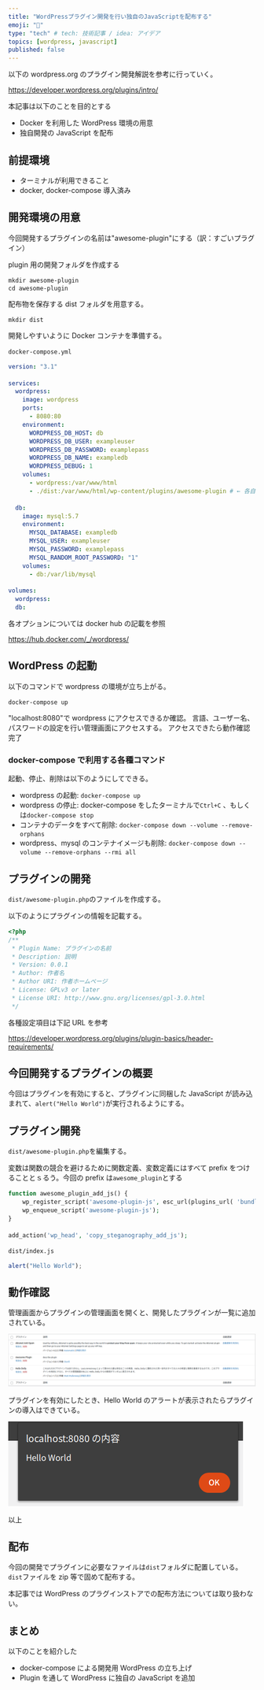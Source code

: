 ```yaml
---
title: "WordPressプラグイン開発を行い独自のJavaScriptを配布する"
emoji: "🔨"
type: "tech" # tech: 技術記事 / idea: アイデア
topics: [wordpress, javascript]
published: false
---
```


以下の wordpress.org のプラグイン開発解説を参考に行っていく。

https://developer.wordpress.org/plugins/intro/

本記事は以下のことを目的とする

- Docker を利用した WordPress 環境の用意
- 独自開発の JavaScript を配布

## 前提環境

- ターミナルが利用できること
- docker, docker-compose 導入済み

## 開発環境の用意

今回開発するプラグインの名前は"awesome-plugin"にする（訳：すごいプラグイン）

plugin 用の開発フォルダを作成する

```
mkdir awesome-plugin
cd awesome-plugin
```

配布物を保存する dist フォルダを用意する。

```
mkdir dist
```

開発しやすいように Docker コンテナを準備する。

`docker-compose.yml`

```yml
version: "3.1"

services:
  wordpress:
    image: wordpress
    ports:
      - 8080:80
    environment:
      WORDPRESS_DB_HOST: db
      WORDPRESS_DB_USER: exampleuser
      WORDPRESS_DB_PASSWORD: examplepass
      WORDPRESS_DB_NAME: exampledb
	  WORDPRESS_DEBUG: 1
    volumes:
      - wordpress:/var/www/html
      - ./dist:/var/www/html/wp-content/plugins/awesome-plugin # ← 各自のプラグインの名前に変更する。

  db:
    image: mysql:5.7
    environment:
      MYSQL_DATABASE: exampledb
      MYSQL_USER: exampleuser
      MYSQL_PASSWORD: examplepass
      MYSQL_RANDOM_ROOT_PASSWORD: "1"
    volumes:
      - db:/var/lib/mysql

volumes:
  wordpress:
  db:
```

各オプションについては docker hub の記載を参照

https://hub.docker.com/_/wordpress/

## WordPress の起動

以下のコマンドで wordpress の環境が立ち上がる。

```
docker-compose up
```

"localhost:8080"で wordpress にアクセスできるか確認。
言語、ユーザー名、パスワードの設定を行い管理画面にアクセスする。
アクセスできたら動作確認完了

### docker-compose で利用する各種コマンド

起動、停止、削除は以下のようにしてできる。

- wordpress の起動: `docker-compose up`
- wordpress の停止: docker-compose をしたターミナルで`Ctrl+C` 、もしくは`docker-compose stop`
- コンテナのデータをすべて削除: `docker-compose down --volume --remove-orphans`
- wordpress、mysql のコンテナイメージも削除: `docker-compose down --volume --remove-orphans --rmi all`

## プラグインの開発

`dist/awesome-plugin.php`のファイルを作成する。

以下のようにプラグインの情報を記載する。

```php
<?php
/**
 * Plugin Name: プラグインの名前
 * Description: 説明
 * Version: 0.0.1
 * Author: 作者名
 * Author URI: 作者ホームページ
 * License: GPLv3 or later
 * License URI: http://www.gnu.org/licenses/gpl-3.0.html
 */
```

各種設定項目は下記 URL を参考

https://developer.wordpress.org/plugins/plugin-basics/header-requirements/

## 今回開発するプラグインの概要

今回はプラグインを有効にすると、プラグインに同梱した JavaScript が読み込まれて、`alert("Hello World")`が実行されるようにする。

## プラグイン開発

`dist/awesome-plugin.php`を編集する。

変数は関数の競合を避けるために関数定義、変数定義にはすべて prefix をつけることとｓるう。今回の prefix は`awesome_plugin`とする

```php
function awesome_plugin_add_js() {
    wp_register_script('awesome-plugin-js', esc_url(plugins_url( 'bundle.js', __FILE__ )), array(), NULL, true);
    wp_enqueue_script('awesome-plugin-js');
}

add_action('wp_head', 'copy_steganography_add_js');
```

`dist/index.js`

```js
alert("Hello World");
```

## 動作確認

管理画面からプラグインの管理画面を開くと、開発したプラグインが一覧に追加されている。

![Screenshot from 2022-03-06 21-28-25.png](/images/ouv_wordpress_plugin_develop_js/2f0a49bc1f364a58a6287bb05340e649.png)

プラグインを有効にしたとき、Hello World のアラートが表示されたらプラグインの導入はできている。

![Screenshot from 2022-03-06 21-29-29.png](/images/ouv_wordpress_plugin_develop_js/e884190409714b3eb5e26ec0abfb75bb.png)

以上

## 配布

今回の開発でプラグインに必要なファイルは`dist`フォルダに配置している。`dist`ファイルを zip 等で固めて配布する。

本記事では WordPress のプラグインストアでの配布方法については取り扱わない。

## まとめ

以下のことを紹介した

- docker-compose による開発用 WordPress の立ち上げ
- Plugin を通して WordPress に独自の JavaScript を追加
